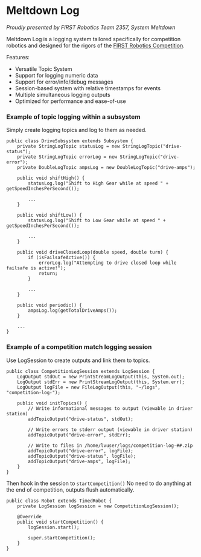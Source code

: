 # Meltdown Log

_Proudly presented by FIRST Robotics Team 2357, System Meltdown_

Meltdown Log is a logging system tailored specifically for competition robotics and designed
for the rigors of the [FIRST Robotics Competition](https://www.firstinspires.org/robotics/frc).

Features:
 * Versatile Topic System
 * Support for logging numeric data
 * Support for error/info/debug messages
 * Session-based system with relative timestamps for events
 * Multiple simultaneous logging outputs
 * Optimized for performance and ease-of-use


### Example of topic logging within a subsystem

Simply create logging topics and log to them as needed.

```
public class DriveSubsystem extends Subsystem {
	private StringLogTopic statusLog = new StringLogTopic("drive-status");
	private StringLogTopic errorLog = new StringLogTopic("drive-error");
	private DoubleLogTopic ampsLog = new DoubleLogTopic("drive-amps");

	public void shiftHigh() {
		statusLog.log("Shift to High Gear while at speed " + getSpeedInchesPerSecond());

		...
	}

	public void shiftLow() {
		statusLog.log("Shift to Low Gear while at speed " + getSpeedInchesPerSecond());

		...
	}

	public void driveClosedLoop(double speed, double turn) {
		if (isFailsafeActive()) {
			errorLog.log("Attempting to drive closed loop while failsafe is active!");
			return;
		}

		...
	}

	public void periodic() {
		ampsLog.log(getTotalDriveAmps());
	}

	...
}
```

### Example of a competition match logging session

Use LogSession to create outputs and link them to topics.

```
public class CompetitionLogSession extends LogSession {
	LogOutput stdOut = new PrintStreamLogOutput(this, System.out);
	LogOutput stdErr = new PrintStreamLogOutput(this, System.err);
	LogOutput logFile = new FileLogOutput(this, "~/logs", "competition-log-");

	public void initTopics() {
		// Write informational messages to output (viewable in driver station)
		addTopicOutput("drive-status", stdOut);

		// Write errors to stderr output (viewable in driver station)
		addTopicOutput("drive-error", stdErr);

		// Write to files in /home/lvuser/logs/competition-log-##.zip
		addTopicOutput("drive-error", logFile);
		addTopicOutput("drive-status", logFile);
		addTopicOutput("drive-amps", logFile);
	}
}
```

Then hook in the session to `startCompetition()`
No need to do anything at the end of competition, outputs flush automatically.

```
public class Robot extends TimedRobot {
	private LogSession logSession = new CompetitionLogSession();

	@Override
	public void startCompetition() {
		logSession.start();

		super.startCompetition();
	}
}
```
